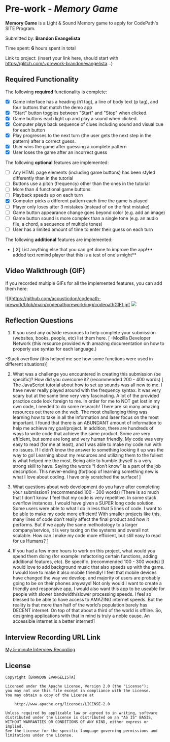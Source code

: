 
# Pre-work - *Memory Game*

**Memory Game** is a Light & Sound Memory game to apply for CodePath's SITE Program.

Submitted by: **Brandon Evangelista**

Time spent: **6** hours spent in total

Link to project: (insert your link here, should start with https://glitch.com/~prework-brandonevangelista...)

## Required Functionality

The following **required** functionality is complete:

* [x] Game interface has a heading (h1 tag), a line of body text (p tag), and four buttons that match the demo app
* [x] "Start" button toggles between "Start" and "Stop" when clicked.
* [x] Game buttons each light up and play a sound when clicked.
* [x] Computer plays back sequence of clues including sound and visual cue for each button
* [x] Play progresses to the next turn (the user gets the next step in the pattern) after a correct guess.
* [x] User wins the game after guessing a complete pattern
* [x] User loses the game after an incorrect guess

The following **optional** features are implemented:

* [ ] Any HTML page elements (including game buttons) has been styled differently than in the tutorial
* [ ] Buttons use a pitch (frequency) other than the ones in the tutorial
* [ ] More than 4 functional game buttons
* [ ] Playback speeds up on each turn
* [x] Computer picks a different pattern each time the game is played
* [ ] Player only loses after 3 mistakes (instead of on the first mistake)
* [ ] Game button appearance change goes beyond color (e.g. add an image)
* [ ] Game button sound is more complex than a single tone (e.g. an audio file, a chord, a sequence of multiple tones)
* [ ] User has a limited amount of time to enter their guess on each turn

The following **additional** features are implemented:

- [ X] List anything else that you can get done to improve the app!** added text remind player that this is a test of one's might**

## Video Walkthrough (GIF)

If you recorded multiple GIFs for all the implemented features, you can add them here:

![](https://github.com/acousticdon/codepath-prework/blob/main/codepathprework/img/codepathGIF1.gif
![](https://github.com/acousticdon/codepath-prework/blob/main/codepathprework/img/codepathGIF2.gif)



## Reflection Questions
1. If you used any outside resources to help complete your submission (websites, books, people, etc) list them here.
[ -Mozilla Developer Network (this resource provided with amazing documentation on how to properly use syntax for each language.)

-Stack overflow (this helped me see how some functions were used in different situations)]


2. What was a challenge you encountered in creating this submission (be specific)? How did you overcome it? (recommended 200 - 400 words)
[	The JavaScript tutorial about how to set up sounds was all new to me. I have never really played around with the frequency syntax. It was very scary but at the same time very very fascinating. A lot of the provided practice code look foreign to me. In order for me to NOT get lost in my own code, I needed to do some research! There are so many amazing resources out there on the web.
	The most challenging thing was learning how to take in all the information and laser focus on the most important. I found that there is an ABUNDANT amount of information to help me achieve my goal/project. In addition, there are hundreds of ways to write code that achieve the same product. Some are very efficient, but some are long and very human friendly.
My code was very easy to read (for me at least), and I was able to make my code run with no issues. If I didn’t know the answer to something looking it up was the way to go!  Learning about my resources and utilizing them to the fullest is what helped me the most.  Being able to humble thyself is a very strong skill to have. Saying the words “I don’t know” is a part of the job description. This never-ending (for)loop of learning something new is what I love about coding. I have only scratched the surface!
]


3. What questions about web development do you have after completing your submission? (recommended 100 - 300 words)
[There is so much that I don’t know. I feel that my code is very repetitive. In some stack overflow instances, I would have given a SUPER long code solution. Some users were able to what I do in less that 5 lines of code. I want to be able to make my code more efficient! With smaller projects like this, many lines of code don’t really affect the final product and how it performs. But if we apply the same methodology to a larger company/service, it is very taxing on the systems and overall not scalable. How can I make my code more efficient, but still easy to read for us Humans?  ]

4. If you had a few more hours to work on this project, what would you spend them doing (for example: refactoring certain functions, adding additional features, etc). Be specific. (recommended 100 - 300 words)
[I would love to add background music that also speeds up with the game. I would love to make it also mobile friendly! I feel that mobile devices have changed the way we develop, and majority of users are probably going to be on their phones anyways! Not only would I want to create a friendly and responsive app, I would also want this app to be useable for people with slower bandwidth/slower processing speeds.  I feel so blessed to be able to have access to AMAZING internet speeds. But the reality is that more than half of the world’s population barely has DECENT internet. On top of that about a third of the world is offline. So, designing applications with that in mind is truly a noble cause. An accessible internet is a better internet!]



## Interview Recording URL Link

[My 5-minute Interview Recording](https://www.loom.com/share/6d4d227f09c34ec3bfe22e741c1f6c4f)


## License

    Copyright [BRANDON EVANGELISTA]

    Licensed under the Apache License, Version 2.0 (the "License");
    you may not use this file except in compliance with the License.
    You may obtain a copy of the License at

        http://www.apache.org/licenses/LICENSE-2.0

    Unless required by applicable law or agreed to in writing, software
    distributed under the License is distributed on an "AS IS" BASIS,
    WITHOUT WARRANTIES OR CONDITIONS OF ANY KIND, either express or implied.
    See the License for the specific language governing permissions and
    limitations under the License.
